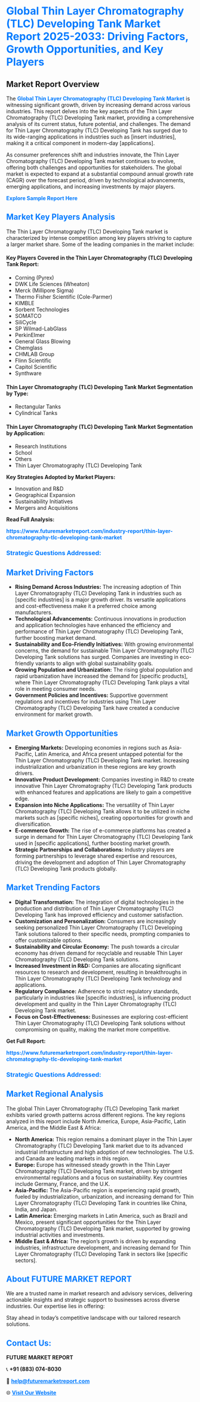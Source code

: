 <h1 style="color: #007BFF;">Global Thin Layer Chromatography (TLC) Developing Tank Market Report 2025-2033: Driving Factors, Growth Opportunities, and Key Players</h1>

<section id="overview">
<h2>Market Report Overview</h2>
<p>The <a href="https://www.futuremarketreport.com/industry-report/thin-layer-chromatography-tlc-developing-tank-market" style="color: #007BFF; text-decoration: none;"><strong>Global Thin Layer Chromatography (TLC) Developing Tank Market</strong></a> is witnessing significant growth, driven by increasing demand across various industries. This report delves into the key aspects of the Thin Layer Chromatography (TLC) Developing Tank market, providing a comprehensive analysis of its current status, future potential, and challenges. The demand for Thin Layer Chromatography (TLC) Developing Tank has surged due to its wide-ranging applications in industries such as [insert industries], making it a critical component in modern-day [applications].</p>
<p>As consumer preferences shift and industries innovate, the Thin Layer Chromatography (TLC) Developing Tank market continues to evolve, offering both challenges and opportunities for stakeholders. The global market is expected to expand at a substantial compound annual growth rate (CAGR) over the forecast period, driven by technological advancements, emerging applications, and increasing investments by major players.</p>
</section>

<section id="overview">
<p><a href="https://www.futuremarketreport.com/request-sample/reportId=123404" style="color: #007BFF; text-decoration: none;"><strong>Explore Sample Report Here</strong></a></p>
</section>

<section id="key-players">
<h2 style="color: #007BFF;">Market Key Players Analysis</h2>
<p>The Thin Layer Chromatography (TLC) Developing Tank market is characterized by intense competition among key players striving to capture a larger market share. Some of the leading companies in the market include:</p>
<h4>Key Players Covered in the Thin Layer Chromatography (TLC) Developing Tank Report:</h4>
<ul><li>Corning (Pyrex)</li><li>DWK Life Sciences (Wheaton)</li><li>Merck (Millipore Sigma)</li><li>Thermo Fisher Scientific (Cole-Parmer)</li><li>KIMBLE</li><li>Sorbent Technologies</li><li>SOMATCO</li><li>SiliCycle</li><li>SP Wilmad-LabGlass</li><li>PerkinElmer</li><li>General Glass Blowing</li><li>Chemglass</li><li>CHMLAB Group</li><li>Flinn Scientific</li><li>Capitol Scientific</li><li>Synthware</li></ul>
<h4>Thin Layer Chromatography (TLC) Developing Tank Market Segmentation by Type:</h4>
<ul><li>Rectangular Tanks</li><li>Cylindrical Tanks</li></ul>

<h4>Thin Layer Chromatography (TLC) Developing Tank Market Segmentation by Application:</h4>
<ul><li>Research Institutions</li><li>School</li><li>Others</li><li>Thin Layer Chromatography (TLC) Developing Tank</li></ul>
<p><strong>Key Strategies Adopted by Market Players:</strong></p>
<ul>
<li>Innovation and R&D</li>
<li>Geographical Expansion</li>
<li>Sustainability Initiatives</li>
<li>Mergers and Acquisitions</li>
</ul>
</section>

<section>
<p><strong>Read Full Analysis: </strong></p><a href="https://www.futuremarketreport.com/industry-report/thin-layer-chromatography-tlc-developing-tank-market" style="color: #007BFF; text-decoration: none;"><strong>https://www.futuremarketreport.com/industry-report/thin-layer-chromatography-tlc-developing-tank-market</strong></a>
<h3 style="color: #007BFF;">Strategic Questions Addressed:</h3>
</section>

<section id="driving-factors">
<h2 style="color: #007BFF;">Market Driving Factors</h2>
<ul>
<li><strong>Rising Demand Across Industries:</strong> The increasing adoption of Thin Layer Chromatography (TLC) Developing Tank in industries such as [specific industries] is a major growth driver. Its versatile applications and cost-effectiveness make it a preferred choice among manufacturers.</li>
<li><strong>Technological Advancements:</strong> Continuous innovations in production and application technologies have enhanced the efficiency and performance of Thin Layer Chromatography (TLC) Developing Tank, further boosting market demand.</li>
<li><strong>Sustainability and Eco-Friendly Initiatives:</strong> With growing environmental concerns, the demand for sustainable Thin Layer Chromatography (TLC) Developing Tank solutions has surged. Companies are investing in eco-friendly variants to align with global sustainability goals.</li>
<li><strong>Growing Population and Urbanization:</strong> The rising global population and rapid urbanization have increased the demand for [specific products], where Thin Layer Chromatography (TLC) Developing Tank plays a vital role in meeting consumer needs.</li>
<li><strong>Government Policies and Incentives:</strong> Supportive government regulations and incentives for industries using Thin Layer Chromatography (TLC) Developing Tank have created a conducive environment for market growth.</li>
</ul>
</section>

<section id="growth-opportunities">
<h2 style="color: #007BFF;">Market Growth Opportunities</h2>
<ul>
<li><strong>Emerging Markets:</strong> Developing economies in regions such as Asia-Pacific, Latin America, and Africa present untapped potential for the Thin Layer Chromatography (TLC) Developing Tank market. Increasing industrialization and urbanization in these regions are key growth drivers.</li>
<li><strong>Innovative Product Development:</strong> Companies investing in R&D to create innovative Thin Layer Chromatography (TLC) Developing Tank products with enhanced features and applications are likely to gain a competitive edge.</li>
<li><strong>Expansion into Niche Applications:</strong> The versatility of Thin Layer Chromatography (TLC) Developing Tank allows it to be utilized in niche markets such as [specific niches], creating opportunities for growth and diversification.</li>
<li><strong>E-commerce Growth:</strong> The rise of e-commerce platforms has created a surge in demand for Thin Layer Chromatography (TLC) Developing Tank used in [specific applications], further boosting market growth.</li>
<li><strong>Strategic Partnerships and Collaborations:</strong> Industry players are forming partnerships to leverage shared expertise and resources, driving the development and adoption of Thin Layer Chromatography (TLC) Developing Tank products globally.</li>
</ul>
</section>

<section id="trending-factors">
<h2 style="color: #007BFF;">Market Trending Factors</h2>
<ul>
<li><strong>Digital Transformation:</strong> The integration of digital technologies in the production and distribution of Thin Layer Chromatography (TLC) Developing Tank has improved efficiency and customer satisfaction.</li>
<li><strong>Customization and Personalization:</strong> Consumers are increasingly seeking personalized Thin Layer Chromatography (TLC) Developing Tank solutions tailored to their specific needs, prompting companies to offer customizable options.</li>
<li><strong>Sustainability and Circular Economy:</strong> The push towards a circular economy has driven demand for recyclable and reusable Thin Layer Chromatography (TLC) Developing Tank solutions.</li>
<li><strong>Increased Investment in R&D:</strong> Companies are allocating significant resources to research and development, resulting in breakthroughs in Thin Layer Chromatography (TLC) Developing Tank technology and applications.</li>
<li><strong>Regulatory Compliance:</strong> Adherence to strict regulatory standards, particularly in industries like [specific industries], is influencing product development and quality in the Thin Layer Chromatography (TLC) Developing Tank market.</li>
<li><strong>Focus on Cost-Effectiveness:</strong> Businesses are exploring cost-efficient Thin Layer Chromatography (TLC) Developing Tank solutions without compromising on quality, making the market more competitive.</li>
</ul>
</section>

<section>
<p><strong>Get Full Report: </strong></p><a href="https://www.futuremarketreport.com/industry-report/thin-layer-chromatography-tlc-developing-tank-market" style="color: #007BFF; text-decoration: none;"><strong>https://www.futuremarketreport.com/industry-report/thin-layer-chromatography-tlc-developing-tank-market</strong></a>
<h3 style="color: #007BFF;">Strategic Questions Addressed:</h3>
</section>


<section id="regional-analysis">
<h2 style="color: #007BFF;">Market Regional Analysis</h2>
<p>The global Thin Layer Chromatography (TLC) Developing Tank market exhibits varied growth patterns across different regions. The key regions analyzed in this report include North America, Europe, Asia-Pacific, Latin America, and the Middle East & Africa:</p>
<ul>
<li><strong>North America:</strong> This region remains a dominant player in the Thin Layer Chromatography (TLC) Developing Tank market due to its advanced industrial infrastructure and high adoption of new technologies. The U.S. and Canada are leading markets in this region.</li>
<li><strong>Europe:</strong> Europe has witnessed steady growth in the Thin Layer Chromatography (TLC) Developing Tank market, driven by stringent environmental regulations and a focus on sustainability. Key countries include Germany, France, and the U.K.</li>
<li><strong>Asia-Pacific:</strong> The Asia-Pacific region is experiencing rapid growth, fueled by industrialization, urbanization, and increasing demand for Thin Layer Chromatography (TLC) Developing Tank in countries like China, India, and Japan.</li>
<li><strong>Latin America:</strong> Emerging markets in Latin America, such as Brazil and Mexico, present significant opportunities for the Thin Layer Chromatography (TLC) Developing Tank market, supported by growing industrial activities and investments.</li>
<li><strong>Middle East & Africa:</strong> The region’s growth is driven by expanding industries, infrastructure development, and increasing demand for Thin Layer Chromatography (TLC) Developing Tank in sectors like [specific sectors].</li>
</ul>
</section>

<footer>
<h2 style="color: #007BFF;">About FUTURE MARKET REPORT</h2>
<p>We are a trusted name in market research and advisory services, delivering actionable insights and strategic support to businesses across diverse industries. Our expertise lies in offering:</p>

<p>Stay ahead in today’s competitive landscape with our tailored research solutions.</p>

<h2 style="color: #007BFF;">Contact Us:</h2>
<p><strong>FUTURE MARKET REPORT</strong></p>
<p>📞 <strong>+91 (883) 074-8030</strong></p>
<p>📧 <strong><a href="mailto:help@futuremarketreport.com" style="color: #007BFF;">help@futuremarketreport.com</a></strong></p>
<p>🌐 <strong><a href="https://www.futuremarketreport.com/" style="color: #007BFF;">Visit Our Website</a></strong></p>
</footer>